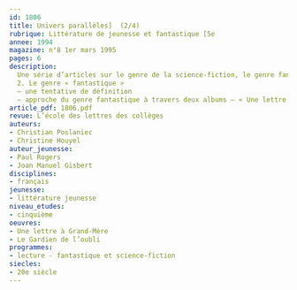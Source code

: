 ```yaml
---
id: 1806
title: Univers parallèles]  (2/4)
rubrique: Littérature de jeunesse et fantastique [5e
annee: 1994
magazine: n°8 1er mars 1995
pages: 6
description: 
  Une série d’articles sur le genre de la science-fiction, le genre fantastique, historique et le ton naïf…
  2. Le genre « fantastique »
  – une tentative de définition
  – approche du genre fantastique à travers deux albums – « Une lettre à Grand-Mère », de Paul Rogers, et « Le Gardien de l’oubli », de Joan Manuel Gisbert
article_pdf: 1806.pdf
revue: L’école des lettres des collèges
auteurs:
- Christian Poslaniec
- Christine Houyel
auteur_jeunesse:
- Paul Rogers
- Joan Manuel Gisbert
disciplines:
- français
jeunesse:
- littérature jeunesse
niveau_etudes:
- cinquième
oeuvres:
- Une lettre à Grand-Mère
- Le Gardien de l’oubli
programmes:
- lecture - fantastique et science-fiction
siecles:
- 20e siècle
---
```


